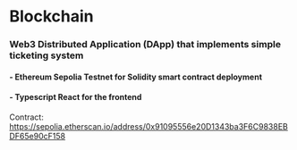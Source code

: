 # Blockchain

### Web3 Distributed Application (DApp) that implements simple ticketing system
####  - Ethereum Sepolia Testnet for Solidity smart contract deployment
#### - Typescript React for the frontend

Contract: https://sepolia.etherscan.io/address/0x91095556e20D1343ba3F6C9838EBDF65e90cF158 
